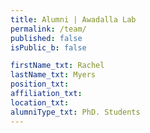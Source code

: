 ```yaml
---
title: Alumni | Awadalla Lab
permalink: /team/
published: false
isPublic_b: false

firstName_txt: Rachel
lastName_txt: Myers
position_txt:
affiliation_txt:
location_txt:
alumniType_txt: PhD. Students
---
```

